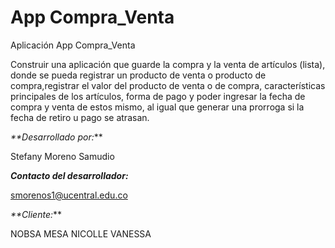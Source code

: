 # App Compra_Venta
Aplicación App Compra_Venta

Construir una aplicación que guarde la compra y la venta de artículos (lista), donde se pueda registrar un producto de venta o producto de compra,registrar el valor del producto de venta o de compra, características principales de los artículos, forma de pago y poder ingresar la fecha de compra y venta de estos mismo, al igual que generar una prorroga si la fecha de retiro u pago se atrasan.

_**Desarrollado por:_**

Stefany Moreno Samudio

_**Contacto del desarrollador:**_

smorenos1@ucentral.edu.co

_**Cliente:_**

NOBSA MESA NICOLLE VANESSA
